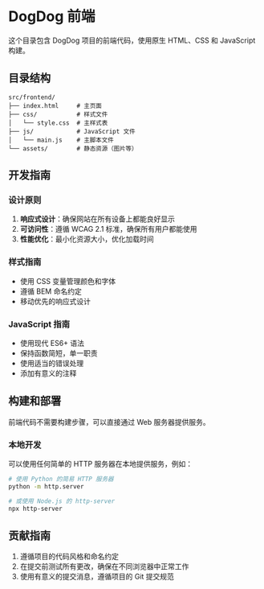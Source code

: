 # DogDog 前端

这个目录包含 DogDog 项目的前端代码，使用原生 HTML、CSS 和 JavaScript 构建。

## 目录结构

```
src/frontend/
├── index.html     # 主页面
├── css/           # 样式文件
│   └── style.css  # 主样式表
├── js/            # JavaScript 文件
│   └── main.js    # 主脚本文件
└── assets/        # 静态资源（图片等）
```

## 开发指南

### 设计原则

1. **响应式设计**：确保网站在所有设备上都能良好显示
2. **可访问性**：遵循 WCAG 2.1 标准，确保所有用户都能使用
3. **性能优化**：最小化资源大小，优化加载时间

### 样式指南

- 使用 CSS 变量管理颜色和字体
- 遵循 BEM 命名约定
- 移动优先的响应式设计

### JavaScript 指南

- 使用现代 ES6+ 语法
- 保持函数简短，单一职责
- 使用适当的错误处理
- 添加有意义的注释

## 构建和部署

前端代码不需要构建步骤，可以直接通过 Web 服务器提供服务。

### 本地开发

可以使用任何简单的 HTTP 服务器在本地提供服务，例如：

```bash
# 使用 Python 的简易 HTTP 服务器
python -m http.server

# 或使用 Node.js 的 http-server
npx http-server
```

## 贡献指南

1. 遵循项目的代码风格和命名约定
2. 在提交前测试所有更改，确保在不同浏览器中正常工作
3. 使用有意义的提交消息，遵循项目的 Git 提交规范